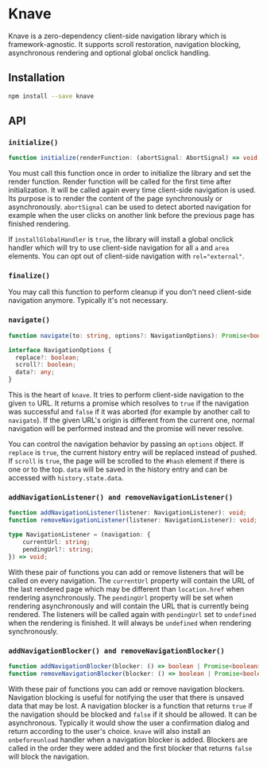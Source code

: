 # Knave

Knave is a zero-dependency client-side navigation library which is framework-agnostic. It supports scroll restoration, navigation blocking, asynchronous rendering and optional global onclick handling.

## Installation

```sh
npm install --save knave
```

## API

### `initialize()`

```ts
function initialize(renderFunction: (abortSignal: AbortSignal) => void | Promise<void>, installGlobalHandler?: boolean): Promise<void>
```

You must call this function once in order to initialize the library and set the render function. Render function will be called for the first time after initialization. It will be called again every time client-side navigation is used. Its purpose is to render the content of the page synchronously or asynchronously. `abortSignal` can be used to detect aborted navigation for example when the user clicks on another link before the previous page has finished rendering.

If `installGlobalHandler` is `true`, the library will install a global onclick handler which will try to use client-side navigation for all `a` and `area` elements. You can opt out of client-side navigation with `rel="external"`.

### `finalize()`

You may call this function to perform cleanup if you don't need client-side navigation anymore. Typically it's not necessary.

### `navigate()`

```ts
function navigate(to: string, options?: NavigationOptions): Promise<boolean>;

interface NavigationOptions {
  replace?: boolean;
  scroll?: boolean;
  data?: any;
}
```

This is the heart of `knave`. It tries to perform client-side navigation to the given `to` URL. It returns a promise which resolves to `true` if the navigation was successful and `false` if it was aborted (for example by another call to `navigate`). If the given URL's origin is different from the current one, normal navigation will be performed instead and the promise will never resolve.

You can control the navigation behavior by passing an `options` object. If `replace` is `true`, the current history entry will be replaced instead of pushed. If `scroll` is `true`, the page will be scrolled to the `#hash` element if there is one or to the top. `data` will be saved in the history entry and can be accessed with `history.state.data`.

### `addNavigationListener() and removeNavigationListener()`

```ts
function addNavigationListener(listener: NavigationListener): void;
function removeNavigationListener(listener: NavigationListener): void;

type NavigationListener = (navigation: {
    currentUrl: string;
    pendingUrl?: string;
}) => void;
```

With these pair of functions you can add or remove listeners that will be called on every navigation. The `currentUrl` property will contain the URL of the last rendered page which may be different than `location.href` when rendering asynchronously. The `pendingUrl` property will be set when rendering asynchronously and will contain the URL that is currently being rendered. The listeners will be called again with `pendingUrl` set to `undefined` when the rendering is finished. It will always be `undefined` when rendering synchronously.

### `addNavigationBlocker() and removeNavigationBlocker()`

```ts
function addNavigationBlocker(blocker: () => boolean | Promise<boolean>): void;
function removeNavigationBlocker(blocker: () => boolean | Promise<boolean>): void;
```

With these pair of functions you can add or remove navigation blockers. Navigation blocking is useful for notifying the user that there is unsaved data that may be lost. A navigation blocker is a function that returns `true` if the navigation should be blocked and `false` if it should be allowed. It can be asynchronous. Typically it would show the user a confirmation dialog and return according to the user's choice. `knave` will also install an `onbeforeunload` handler when a navigation blocker is added. Blockers are called in the order they were added and the first blocker that returns `false` will block the navigation.